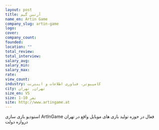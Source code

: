 ```yaml
---
layout: post
title: آرتین گیم
name_en: Artin Game
company_slug: artin-game
logo: 
cover: 
company_count:
founded:
location: ""
total_review: 
total_interview: 
salary_avg: 
salary_min: 
salary_max: 
rate: 
view_count: 
industry: کامپیوتر، فناوری اطلاعات و اینترنت
city: تهران, تهران
size_en: VS
size: 1-10 نفر
site: http://www.artingame.at
---
```


استودیو بازی سازی ArtInGame فعال در حوزه تولید بازی های موبایل واقع در تهران دروازه دولت
